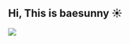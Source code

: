 ## Hi, This is baesunny ☀️

<img src="https://capsule-render.vercel.app/api?type=waving&color=ff3d6b&height=300&section=header&text=Welcome%20to%20Sunny's%20Github!&fontSize=60&animation=twinkling&fontColor=ffffff" />
<!--
**baesunny/baesunny** is a ✨ _special_ ✨ repository because its `README.md` (this file) appears on your GitHub profile.

Here are some ideas to get you started:

- 🔭 I’m currently working on ...
- 🌱 I’m currently learning ...
- 👯 I’m looking to collaborate on ...
- 🤔 I’m looking for help with ...
- 💬 Ask me about ...
- 📫 How to reach me: ...
- 😄 Pronouns: ...
- ⚡ Fun fact: ...
-->
